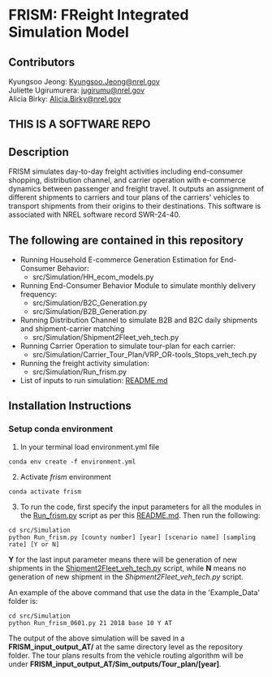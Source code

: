 # FRISM: FReight Integrated Simulation Model
## Contributors
Kyungsoo Jeong: <Kyungsoo.Jeong@nrel.gov>
<br>
Juliette Ugirumurera: <jugirumu@nrel.gov>
<br>
Alicia Birky: <Alicia.Birky@nrel.gov>
<br>

## THIS IS A SOFTWARE REPO

## Description
FRISM simulates day-to-day freight activities including end-consumer shopping, distribution channel, and carrier operation with e-commerce dynamics between passenger and freight travel. It outputs an assignment of different shipments to carriers and tour plans of the carriers' vehicles to transport shipments from their origins to their destinations. This software is associated with NREL software record SWR-24-40.

## The following are contained in this repository
- Running Household E-commerce Generation Estimation for End-Consumer Behavior:
    *   src/Simulation/HH_ecom_models.py
- Running End-Consumer Behavior Module to simulate monthly delivery frequency:
    *   src/Simulation/B2C_Generation.py
    *   src/Simulation/B2B_Generation.py
- Running Distribution Channel to simulate B2B and B2C daily shipments and shipment-carrier matching
    *   src/Simulation/Shipment2Fleet_veh_tech.py
- Running Carrier Operation to simulate tour-plan for each carrier:
    *   src/Simulation/Carrier_Tour_Plan/VRP_OR-tools_Stops_veh_tech.py
- Running the freight activity simulation:
    *   src/Simulation/Run_frism.py
- List of inputs to run simulation: [README.md](https://github.com/NREL/FRISM/tree/open-source/src#readme)

## Installation Instructions
### Setup conda environment
1. In your terminal load  environment.yml file
```linux
conda env create -f environment.yml
```
2. Activate *frism* environment
```linux
conda activate frism
```
3. To run the code, first specify the input parameters for all the modules in the [Run_frism.py](https://github.com/NREL/FRISM/blob/open-source/src/Simulation/Run_frism.py) script as per this [README.md](https://github.com/NREL/FRISM/tree/open-source/src#readme). Then run the following:
```linux
cd src/Simulation
python Run_frism.py [county number] [year] [scenario name] [sampling rate] [Y or N]
```
**Y** for the last input parameter means there will be generation of new shipments in the [Shipment2Fleet_veh_tech.py](https://github.com/NREL/FRISM/blob/open-source/src/Simulation/Shipment2Fleet_veh_tech.py) script, while **N** means no generation of new shipment in the *Shipment2Fleet_veh_tech.py* script.

An example of the above command that use the data in the 'Example_Data' folder is:
```linux
cd src/Simulation
python Run_frism_0601.py 21 2018 base 10 Y AT
```

The output of the above simulation will be saved in a **FRISM_input_output_AT/** at the same directory level as the repository folder. The tour plans results from the vehicle routing algorithm will be under **FRISM_input_output_AT/Sim_outputs/Tour_plan/[year]**.
